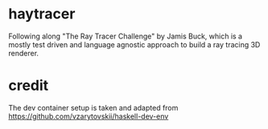 # haytracer

Following along "The Ray Tracer Challenge" by Jamis Buck, which is a mostly test driven and language agnostic approach to build a ray tracing 3D renderer.

# credit
The dev container setup is taken and adapted from
https://github.com/vzarytovskii/haskell-dev-env